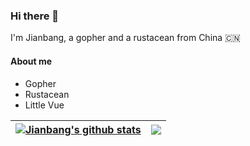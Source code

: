 ### Hi there 👋          
I'm Jianbang, a gopher and a rustacean from China 🇨🇳

#### About me
* Gopher
* Rustacean
* Little Vue

| <a href="https://github.com/fujianbang"><img align="center" src="https://github-readme-stats.vercel.app/api?username=fujianbang&show_icons=true&hide_border=true" alt="Jianbang's github stats" /></a> | <a href="https://github.com/fujianbang"><img align="center" src="https://github-readme-stats.vercel.app/api/top-langs/?username=fujianbang&layout=compact&hide_border=true&langs_count=6" /></a> |
| ------------- | ------------- |

